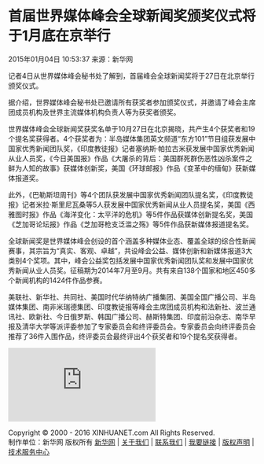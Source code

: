 # 首届世界媒体峰会全球新闻奖颁奖仪式将于1月底在京举行

2015年01月04日 10:53:37 来源：新华网

记者4日从世界媒体峰会秘书处了解到，首届峰会全球新闻奖将于27日在北京举行颁奖仪式。

据介绍，世界媒体峰会秘书处已邀请所有获奖者参加颁奖仪式，并邀请了峰会主席团成员机构及世界主流媒体机构负责人等为获奖者颁奖。

世界媒体峰会全球新闻奖获奖名单于10月27日在北京揭晓，共产生4个获奖者和19个提名奖获得者。4个获奖者为：半岛媒体集团英文频道“东方101”节目组获发展中国家优秀新闻团队奖，《印度教徒报》记者塞纳斯·帕拉古米获发展中国家优秀新闻从业人员奖，《今日美国报》作品《大屠杀的背后：美国群死群伤恶性凶杀案件之鲜为人知的故事》获媒体创新奖，美国《环球邮报》作品《变革中的缅甸》获新媒体报道奖。

此外，《巴勒斯坦周刊》等4个团队获发展中国家优秀新闻团队提名奖，《印度教徒报》记者米拉·斯里尼瓦桑等5人获发展中国家优秀新闻从业人员提名奖，美国《西雅图时报》作品《海洋变化：太平洋的危机》等5件作品获媒体创新提名奖，美国《芝加哥论坛报》作品《芝加哥枪支泛滥之殇》等5件作品获新媒体报道提名奖。

全球新闻奖是世界媒体峰会创设的首个涵盖多种媒体业态、覆盖全球的综合性新闻赛事，其宗旨为“真实、客观、卓越”，共设峰会公益、媒体创新和新媒体报道3大类别4个奖项。其中，峰会公益奖包括发展中国家优秀新闻团队奖和发展中国家优秀新闻从业人员奖。征稿期为2014年7月至9月。共有来自138个国家和地区450多个新闻机构的1424件作品参赛。

美联社、新华社、共同社、美国时代华纳特纳广播集团、美国全国广播公司、半岛媒体集团、南非米瑞德集团、印度教徒报等峰会主席团成员机构和法新社、波兰通讯社、欧新社、今日俄罗斯、韩国广播公司、赫斯特集团、印度前沿杂志、南华早报及清华大学等派评委参加了专家委员会和终评委员会。专家委员会向终评委员会推荐了36件入围作品，终评委员会最终评出4个获奖者和19个提名奖获得者。

![泰韩两国最美变性人](http://www.xinhuanet.com/photo/2015-01/04/c_127355031.htm)

Copyright © 2000 - 2016 XINHUANET.com All Rights Reserved.  
制作单位：新华网 版权所有 [新华网](http://www.xinhuanet.com) | [关于我们](http://www.xinhuanet.com/aboutus.htm) | [联系我们](http://news.xinhuanet.com/way.htm) | [我要链接](http://www.xinhuanet.com/linktous.htm) | [版权声明](http://www.xinhuanet.com/xinhua_copyright.htm) | [技术服务中心](http://www.xinhuanet.com/jsfw/index.html)